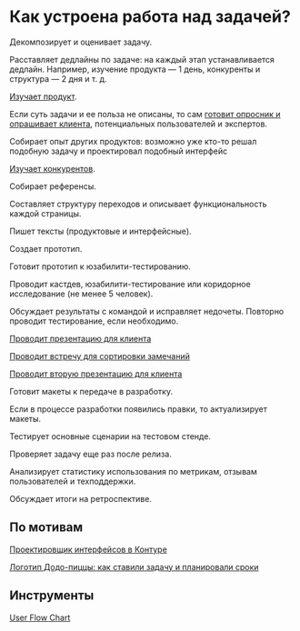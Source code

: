 
# Как устроена работа над задачей?

Декомпозирует и оценивает задачу.

Расставляет дедлайны по задаче: на каждый этап устанавливается дедлайн. Например, изучение продукта — 1 день, конкуренты и структура — 2 дня и т. д.

[Изучает продукт](../../po/product.md).

Если суть задачи и ее польза не описаны, то сам [готовит опросник и опрашивает клиента](../../develop/dor.md), потенциальных пользователей и экспертов. 

Собирает опыт других продуктов: возможно уже кто-то решал подобную задачу и проектировал подобный интерфейс

[Изучает конкурентов](../../po/competitors/index.md).

Собирает референсы.

Составляет структуру переходов и описывает функциональность каждой страницы.

Пишет тексты (продуктовые и интерфейсные).

Создает прототип.

Готовит прототип к юзабилити-тестированию.

Проводит кастдев, юзабилити-тестирование или коридорное исследование (не менее 5 человек).

Обсуждает результаты с командой и исправляет недочеты. Повторно проводит тестирование, если необходимо.

[Проводит презентацию для клиента](./workFirstPresentation.md)

[Проводит встречу для сортировки замечаний](./workSorting.md)

[Проводит вторую презентацию для клиента](./workSecondPresentation.md)

Готовит макеты к передаче в разработку.

Если в процессе разработки появились правки, то актуализирует макеты.

Тестирует основные сценарии на тестовом стенде.

Проверяет задачу еще раз после релиза.

Анализирует статистику использования по метрикам, отзывам пользователей и техподдержки.

Обсуждает итоги на ретроспективе.


## По мотивам
[Проектировщик интерфейсов в Контуре](https://guides.kontur.ru/principles/uidesigner/)

[Логотип Додо-пиццы: как ставили задачу и планировали сроки](https://sila-uma.ru/2013/09/11/artgorbunov_task/)

## Инструменты
[User Flow Chart](https://overflow.io)